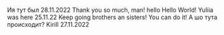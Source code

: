 Ия тут был 28.11.2022
Thank you so much, man!
hello
Hello World!
Yuliia  was here 25.11.22
Keep going brothers an sisters! You can do it!
А шо тута происходит?
Kirill 27.11.2022
